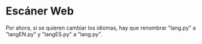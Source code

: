 # Escáner Web

Por ahora, si se quieren cambiar los idiomas, hay que renombrar "lang.py" a "langEN.py" y "langES.py" a "lang.py".

